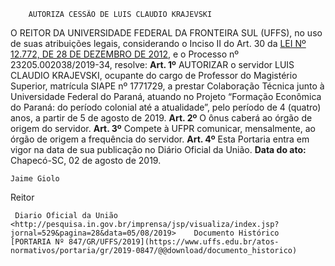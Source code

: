         AUTORIZA CESSÃO DE LUIS CLAUDIO KRAJEVSKI  

 O REITOR DA UNIVERSIDADE FEDERAL DA FRONTEIRA SUL (UFFS), no uso de suas atribuições legais, considerando o Inciso II do Art. 30 da [LEI Nº 12.772, DE 28 DE DEZEMBRO DE 2012](http://www.planalto.gov.br/ccivil_03/_ato2011-2014/2012/lei/l12772.htm), e o Processo nº 23205.002038/2019-34, resolve:   **Art. 1º**  AUTORIZAR o servidor LUIS CLAUDIO KRAJEVSKI, ocupante do cargo de Professor do Magistério Superior, matrícula SIAPE nº 1771729, a prestar Colaboração Técnica junto à Universidade Federal do Paraná, atuando no Projeto “Formação Econômica do Paraná: do período colonial até a atualidade”, pelo período de 4 (quatro) anos, a partir de 5 de agosto de 2019.   **Art. 2º**  O ônus caberá ao órgão de origem do servidor.   **Art. 3º**  Compete à UFPR comunicar, mensalmente, ao órgão de origem a frequência do servidor.   **Art. 4º**  Esta Portaria entra em vigor na data de sua publicação no Diário Oficial da União.        **Data do ato:** Chapecó-SC, 02 de agosto de 2019.   
 

    Jaime Giolo   
 Reitor 

     Diario Oficial da União <http://pesquisa.in.gov.br/imprensa/jsp/visualiza/index.jsp?jornal=529&pagina=28&data=05/08/2019>    Documento Histórico  [PORTARIA Nº 847/GR/UFFS/2019](https://www.uffs.edu.br/atos-normativos/portaria/gr/2019-0847/@@download/documento_historico)     
      